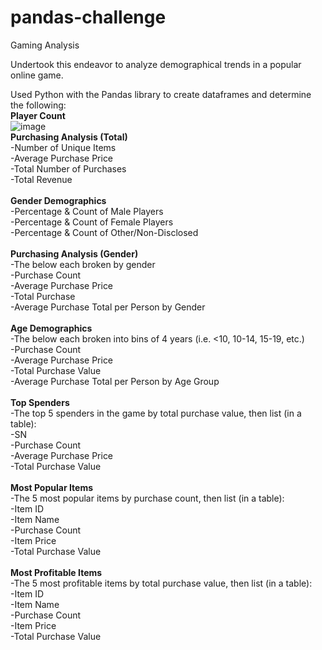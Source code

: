 # pandas-challenge
Gaming Analysis

Undertook this endeavor to analyze demographical trends in a popular online game.

Used Python with the Pandas library to create dataframes and determine the following:<br />
<b>Player Count</b><br />
![image](https://github.com/KotR9001/pandas-challenge/assets/57807780/ace6ea1d-4807-4d21-9245-91c07459e379)
<br />
<b>Purchasing Analysis (Total)</b><br />
-Number of Unique Items<br />
-Average Purchase Price<br />
-Total Number of Purchases<br />
-Total Revenue<br />
<br />
<b>Gender Demographics</b><br />
-Percentage & Count of Male Players<br />
-Percentage & Count of Female Players<br />
-Percentage & Count of Other/Non-Disclosed<br />
<br />
<b>Purchasing Analysis (Gender)</b><br />
-The below each broken by gender<br />
  -Purchase Count<br />
  -Average Purchase Price<br />
  -Total Purchase<br />
  -Average Purchase Total per Person by Gender<br />
<br />
<b>Age Demographics</b><br />
-The below each broken into bins of 4 years (i.e. <10, 10-14, 15-19, etc.)<br />
  -Purchase Count<br />
  -Average Purchase Price<br />
  -Total Purchase Value<br />
  -Average Purchase Total per Person by Age Group<br />
<br />
<b>Top Spenders</b><br />
-The top 5 spenders in the game by total purchase value, then list (in a table):<br />
  -SN<br />
  -Purchase Count<br />
  -Average Purchase Price<br />
  -Total Purchase Value<br />
<br />
<b>Most Popular Items</b><br />
-The 5 most popular items by purchase count, then list (in a table):<br />
  -Item ID<br />
  -Item Name<br />
  -Purchase Count<br />
  -Item Price<br />
  -Total Purchase Value<br />
<br />
<b>Most Profitable Items</b><br />
-The 5 most profitable items by total purchase value, then list (in a table):<br />
  -Item ID<br />
  -Item Name<br />
  -Purchase Count<br />
  -Item Price<br />
  -Total Purchase Value
